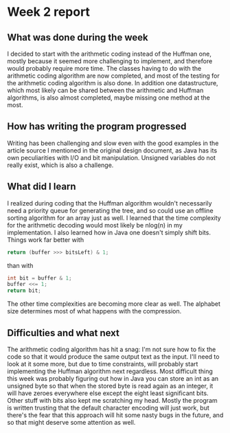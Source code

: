 # Week 2 report

## What was done during the week

I decided to start with the arithmetic coding instead of the Huffman one, mostly because it seemed more challenging to implement, and therefore would probably require more time. The classes having to do with the arithmetic coding algorithm are now completed, and most of the testing for the arithmetic coding algorithm is also done. In addition one datastructure, which most likely can be shared between the arithmetic and Huffman algorithms, is also almost completed, maybe missing one method at the most. 

## How has writing the program progressed

Writing has been challenging and slow even with the good examples in the article source I mentioned in the original design document, as Java has its own peculiarities with I/O and bit manipulation. Unsigned variables do not really exist, which is also a challenge. 

## What did I learn

I realized during coding that the Huffman algorithm wouldn't necessarily need a priority queue for generating the tree, and so could use an offline sorting algorithm for an array just as well. I learned that the time complexity for the arithmetic decoding would most likely be nlog(n) in my implementation. I also learned how in Java one doesn't simply shift bits. Things work far better with 
```java
return (buffer >>> bitsLeft) & 1;
```
than with
```java
int bit = buffer & 1;
buffer <<= 1;
return bit;
```
The other time complexities are becoming more clear as well. The alphabet size determines most of what happens with the compression.

## Difficulties and what next

The arithmetic coding algorithm has hit a snag: I'm not sure how to fix the code so that it would produce the same output text as the input. I'll need to look at it some more, but due to time constraints, will probably start implementing the Huffman algorithm next regardless. Most difficult thing this week was probably figuring out how in Java you can store an int as an unsigned byte so that when the stored byte is read again as an integer, it will have zeroes everywhere else except the eight least significant bits. Other stuff with bits also kept me scratching my head. Mostly the program is written trusting that the default character encoding will just work, but there's the fear that this approach will hit some nasty bugs in the future, and so that might deserve some attention as well. 
